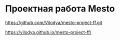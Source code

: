 # Проектная работа Mesto
https://github.com/Vilodya/mesto-project-ff.git

https://vilodya.github.io/mesto-project-ff/
